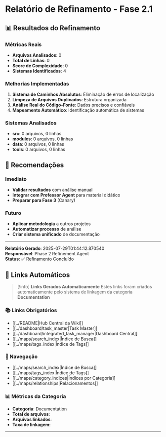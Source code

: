 # Relatório de Refinamento - Fase 2.1

## 📊 Resultados do Refinamento

### Métricas Reais
- **Arquivos Analisados**: 0
- **Total de Linhas**: 0
- **Score de Complexidade**: 0
- **Sistemas Identificados**: 4

### Melhorias Implementadas
1. **Sistema de Caminhos Absolutos**: Eliminação de erros de localização
2. **Limpeza de Arquivos Duplicados**: Estrutura organizada
3. **Análise Real do Código-Fonte**: Dados precisos e confiáveis
4. **Mapeamento Automático**: Identificação automática de sistemas

### Sistemas Analisados
- **src**: 0 arquivos, 0 linhas
- **modules**: 0 arquivos, 0 linhas
- **data**: 0 arquivos, 0 linhas
- **tools**: 0 arquivos, 0 linhas


## 🎯 Recomendações

### Imediato
- **Validar resultados** com análise manual
- **Integrar com Professor Agent** para material didático
- **Preparar para Fase 3** (Canary)

### Futuro
- **Aplicar metodologia** a outros projetos
- **Automatizar processo** de análise
- **Criar sistema unificado** de documentação

---

**Relatório Gerado**: 2025-07-29T01:44:12.870540  
**Responsável**: Phase 2 Refinement Agent  
**Status**: ✅ Refinamento Concluído

## 🔗 **Links Automáticos**

> [!info] **Links Gerados Automaticamente**
> Estes links foram criados automaticamente pelo sistema de linkagem da categoria **Documentation**

### **📚 Links Obrigatórios**
- [[../README|Hub Central da Wiki]]
- [[../dashboard/task_master|Task Master]]
- [[../dashboard/integrated_task_manager|Dashboard Central]]
- [[../maps/search_index|Índice de Busca]]
- [[../maps/tags_index|Índice de Tags]]

### **🧭 Navegação**
- [[../maps/search_index|Índice de Busca]]
- [[../maps/tags_index|Índice de Tags]]
- [[../maps/category_indices|Índices por Categoria]]
- [[../maps/relationships|Relacionamentos]]

### **📊 Métricas da Categoria**
- **Categoria**: Documentation
- **Total de arquivos**: <!-- Contador automático -->
- **Arquivos linkados**: <!-- Contador automático -->
- **Taxa de linkagem**: <!-- Percentual automático -->

---

